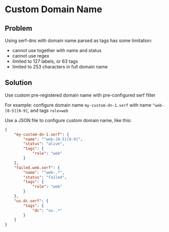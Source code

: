 # Custom Domain Name

## Problem
Using serf-dns with domain name parsed as tags has some limitation:
- cannot use together with name and status
- cannot use regex
- limited to 127 labels, or 63 tags
- limited to 253 characters in full domain name

## Solution
Use custom pre-registered domain name with pre-configured serf filter

For example: configure domain name `my-custom-dn-1.serf` with name `^web-[0-5][0-9]`, and tags `role=web`

Use a JSON file to configure custom domain name, like this:

```json
{
	"my-custom-dn-1.serf": {
		"name": "^web-[0-5][0-9]",
		"status": "alive",
		"tags": {
			"role": "web"
		}
	},
	"failed.web.serf": {
		"name": "^web-.*",
		"status": "failed",
		"tags": {
			"role": "web"
		}
	},
	"us.dc.serf": {
		"tags": {
			"dc": "us-.*"
		}
	}
}
```
